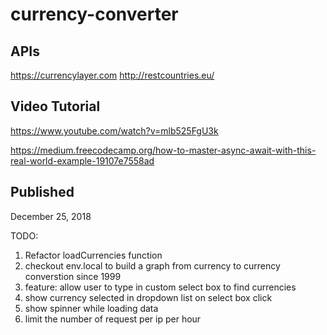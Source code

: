 # currency-converter

## APIs
https://currencylayer.com
http://restcountries.eu/

## Video Tutorial
https://www.youtube.com/watch?v=mlb525FgU3k

https://medium.freecodecamp.org/how-to-master-async-await-with-this-real-world-example-19107e7558ad

## Published
December 25, 2018

TODO:
1. Refactor loadCurrencies function
2. checkout env.local to build a graph from currency to currency converstion since 1999
3. feature: allow user to type in custom select box to find currencies
4. show currency selected in dropdown list on select box click
5. show spinner while loading data
6. limit the number of request per ip per hour
